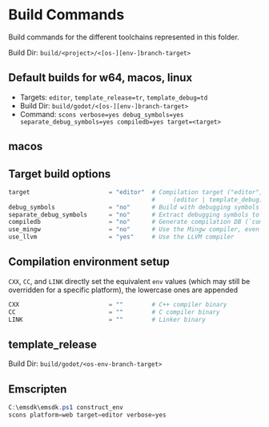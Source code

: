 # Build Commands
Build commands for the different toolchains represented in this folder.

Build Dir: `build/<project>/<[os-][env-]branch-target>`

## Default builds for w64, macos, linux
- Targets: `editor`, `template_release=tr`, `template_debug=td` 
- Build Dir: `build/godot/<[os-][env-]branch-target>`
- Command: `scons verbose=yes debug_symbols=yes separate_debug_symbols=yes compiledb=yes target=<target>`

## macos
  
## Target build options
```python
target                      = "editor"  # Compilation target ("editor", "template_release", "template_debug")
                                        #     (editor | template_debug) enables debug_features
debug_symbols               = "no"      # Build with debugging symbols
separate_debug_symbols      = "no"      # Extract debugging symbols to a separate file
compiledb                   = "no"      # Generate compilation DB (`compile_commands.json`) for external tools
use_mingw                   = "no"      # Use the Mingw compiler, even if MSVC is installed
use_llvm                    = "yes"     # Use the LLVM compiler
```

## Compilation environment setup
`CXX`, `CC`, and `LINK` directly set the equivalent `env` values (which may still
be overridden for a specific platform), the lowercase ones are appended
```python
CXX                         = ""        # C++ compiler binary
CC                          = ""        # C compiler binary
LINK                        = ""        # Linker binary
```

## template_release
Build Dir: `build/godot/<os-env-branch-target>`


## Emscripten
```powershell
C:\emsdk\emsdk.ps1 construct_env
scons platform=web target=editor verbose=yes
```
